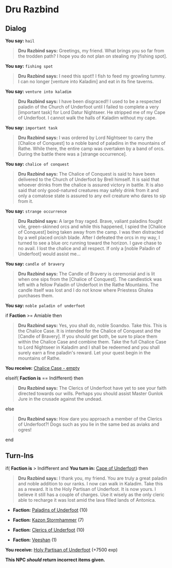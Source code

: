 # Dru Razbind
## Dialog

**You say:** `hail`



>**Dru Razbind says:** Greetings, my friend. What brings you so far from the trodden path? I hope you do not plan on stealing my [fishing spot].

**You say:** `fishing spot`



>**Dru Razbind says:** I need this spot!! I fish to feed my growling tummy. I can no longer [venture into Kaladim] and eat in its fine taverns.

**You say:** `venture into kaladim`



>**Dru Razbind says:** I have been disgraced!! I used to be a respected paladin of the Church of Underfoot until I failed to complete a very [important task] for Lord Datur Nightseer. He stripped me of my Cape of Underfoot. I cannot walk the halls of Kaladim without my cape.

**You say:** `important task`



>**Dru Razbind says:** I was ordered by Lord Nightseer to carry the [Chalice of Conquest] to a noble band of paladins in the mountains of Rathe. While there, the entire camp was overtaken by a band of orcs. During the battle there was a [strange occurrence].

**You say:** `chalice of conquest`



>**Dru Razbind says:** The Chalice of Conquest is said to have been delivered to the Church of Underfoot by Brell himself. It is said that whoever drinks from the chalice is assured victory in battle. It is also said that only good-natured creatures may safely drink from it and only a comatose state is assured to any evil creature who dares to sip from it.

**You say:** `strange occurrence`



>**Dru Razbind says:** A large fray raged. Brave, valiant paladins fought vile, green-skinned orcs and while this happened, I spied the [Chalice of Conquest] being taken away from the camp. I was then distracted by a well placed orcish blade. After I defeated the orcs in my way, I turned to see a blue orc running toward the horizon. I gave chase to no avail. I lost the chalice and all respect. If only a [noble Paladin of Underfoot] would assist me...

**You say:** `candle of bravery`



>**Dru Razbind says:** The Candle of Bravery is ceremonial and is lit when one sips from the [Chalice of Conquest]. The candlestick was left with a fellow Paladin of Underfoot in the Rathe Mountains. The candle itself was lost and I do not know where Priestess Ghalea purchases them.

**You say:** `noble paladin of underfoot`



if **Faction** >= Amiable then 



>**Dru Razbind says:** Yes, you shall do, noble Soandso. Take this. This is the Chalice Case. It is intended for the Chalice of Conquest and the [Candle of Bravery]. If you should get both, be sure to place them within the Chalice Case and combine them. Take the full Chalice Case to Lord Nightseer in Kaladim and I shall be redeemed and you shall surely earn a fine paladin's reward. Let your quest begin in the mountains of Rathe.



**You receive:**  [Chalice Case - empty](/item/17976)


elseif( **Faction is** == Indifferent) then



>**Dru Razbind says:** The Clerics of Underfoot have yet to see your faith directed towards our wills.  Perhaps you should assist Master Gunlok Jure in the crusade against the undead.


else



>**Dru Razbind says:** How dare you approach a member of the Clerics of Underfoot?!  Dogs such as you lie in the same bed as aviaks and ogres!

end

## Turn-Ins



if( **Faction is** > Indifferent and  **You turn in:** [Cape of Underfoot](/item/12281)) then


>**Dru Razbind says:** I thank you, my friend. You are truly a great paladin and noble addition to our ranks. I now can walk in Kaladim. Take this as a reward. It is the Holy Partisan of Underfoot. It is now yours. I believe it still has a couple of charges. Use it wisely as the only cleric able to recharge it was lost amid the lava filled lands of Antonica.





* __Faction:__ [Paladins of Underfoot](/faction/297) (10)


* __Faction:__ [Kazon Stormhammer](/faction/274) (7)


* __Faction:__ [Clerics of Underfoot](/faction/227) (10)


* __Faction:__ [Veeshan](/faction/216) (1)


 **You receive:**  [Holy Partisan of Underfoot](/item/5376) (+7500 exp)

**This NPC *should* return incorrect items given.**
